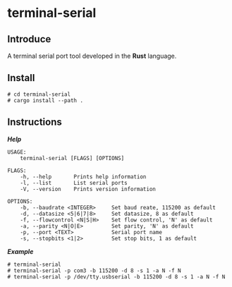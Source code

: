 # terminal-serial

## Introduce
A terminal serial port tool developed in the **Rust** language.

## Install

```shell
# cd terminal-serial
# cargo install --path .
```

## Instructions
***Help***
```shell
USAGE:
    terminal-serial [FLAGS] [OPTIONS]

FLAGS:
    -h, --help       Prints help information
    -l, --list       List serial ports
    -V, --version    Prints version information

OPTIONS:
    -b, --baudrate <INTEGER>     Set baud reate, 115200 as default
    -d, --datasize <5|6|7|8>     Set datasize, 8 as default
    -f, --flowcontrol <N|S|H>    Set flow control, 'N' as default
    -a, --parity <N|O|E>         Set parity, 'N' as default
    -p, --port <TEXT>            Serial port name
    -s, --stopbits <1|2>         Set stop bits, 1 as default
```
***Example***
```shell
# terminal-serial
# terminal-serial -p com3 -b 115200 -d 8 -s 1 -a N -f N
# terminal-serial -p /dev/tty.usbserial -b 115200 -d 8 -s 1 -a N -f N
```